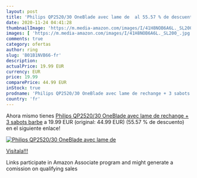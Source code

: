 ```yaml
---
layout: post
title: 'Philips QP2520/30 OneBlade avec lame de  al 55.57 % de descuento'
date: 2020-11-24 04:41:28
thumbnailImage: 'https://m.media-amazon.com/images/I/41H8NOB6A6L._SL200_.jpg'
images: [ 'https://m.media-amazon.com/images/I/41H8NOB6A6L._SL200_.jpg' ]
comments: true
category: ofertas
author: ring
slug: 'B01B1NVB66-fr'
description:
actualPrice: 19.99 EUR
currency: EUR
price: 19.99
comparePrice: 44.99 EUR
inStock: true
prodname: 'Philips QP2520/30 OneBlade avec lame de rechange + 3 sabots barbe'
country: 'fr'
---
```


Ahora mismo tienes [Philips QP2520/30 OneBlade avec lame de rechange + 3 sabots barbe](https://www.amazon.fr/dp/B01B1NVB66/?tag=tolees0d-21) a 19.99 EUR (original: 44.99 EUR) (55.57 %  de descuento) en el siguiente enlace!

[![Philips QP2520/30 OneBlade avec lame de ](https://m.media-amazon.com/images/I/41H8NOB6A6L._SL200_.jpg)](https://www.amazon.fr/dp/B01B1NVB66/?tag=tolees0d-21)

[Visítala!!!](https://www.amazon.fr/dp/B01B1NVB66/?tag=tolees0d-21)

Links participate in Amazon Associate program and might generate a comission on qualifying sales
